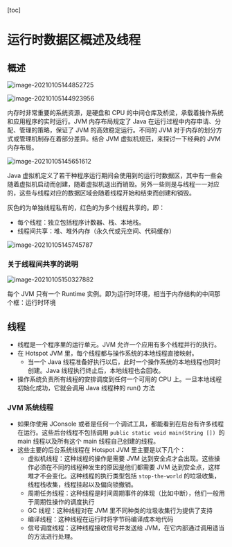 [toc]



# 运行时数据区概述及线程

## 概述

![image-20210105144852725](https://homan-blog.oss-cn-beijing.aliyuncs.com/study-demo/jvm-demo/image-20210105144852725.png)





![image-20210105144923956](https://homan-blog.oss-cn-beijing.aliyuncs.com/study-demo/jvm-demo/image-20210105144923956.png)

内存时非常重要的系统资源，是硬盘和 CPU 的中间仓库及桥梁，承载着操作系统和应用程序的实时运行。JVM 内存布局规定了 Java 在运行过程中内存申请、分配、管理的策略，保证了 JVM 的高效稳定运行。不同的 JVM 对于内存的划分方式或管理机制存在着部分差异。结合 JVM 虚拟机规范，来探讨一下经典的 JVM 内存布局。

![image-20210105145651612](https://homan-blog.oss-cn-beijing.aliyuncs.com/study-demo/jvm-demo/image-20210105145651612.png)

Java 虚拟机定义了若干种程序运行期间会使用到的运行时数据区，其中有一些会随着虚拟机启动而创建，随着虚拟机退出而销毁。另外一些则是与线程一一对应的，这些与线程对应的数据区域会随着线程开始和结束而创建和销毁。

灰色的为单独线程私有的，红色的为多个线程共享的。即：

- 每个线程：独立包括程序计数器、栈、本地栈。
- 线程间共享：堆、堆外内存（永久代或元空间、代码缓存）

![image-20210105145745787](https://homan-blog.oss-cn-beijing.aliyuncs.com/study-demo/jvm-demo/image-20210105145745787.png)

### 关于线程间共享的说明

![image-20210105150327882](https://homan-blog.oss-cn-beijing.aliyuncs.com/study-demo/jvm-demo/image-20210105150327882.png)

每个 JVM 只有一个 Runtime 实例。即为运行时环境，相当于内存结构的中间那个框：运行时环境



## 线程

- 线程是一个程序里的运行单元。JVM 允许一个应用有多个线程并行的执行。
- 在 Hotspot JVM 里，每个线程都与操作系统的本地线程直接映射。
  - 当一个 Java 线程准备好执行以后，此时一个操作系统的本地线程也同时创建。Java 线程执行终止后，本地线程也会回收。
- 操作系统负责所有线程的安排调度到任何一个可用的 CPU 上。一旦本地线程初始化成功，它就会调用 Java 线程种的 run() 方法

### JVM 系统线程

- 如果你使用 JConsole 或者是任何一个调试工具，都能看到在后台有许多线程在运行。这些后台线程不包括调用 `public static void main(String []) `的 main 线程以及所有这个 main 线程自己创建的线程。
- 这些主要的后台系统线程在 Hotspot JVM 里主要是以下几个：
  - 虚拟机线程：这种线程的操作是需要 JVM 达到安全点才会出现。这些操作必须在不同的线程种发生的原因是他们都需要 JVM 达到安全点，这样堆才不会变化。这种线程的执行类型包括 `stop-the-world` 的垃圾收集，线程栈收集，线程挂起以及偏向锁撤销。
  - 周期任务线程：这种线程是时间周期事件的体现（比如中断），他们一般用于周期性操作的调度执行
  - GC 线程：这种线程对在 JVM 里不同种类的垃圾收集行为提供了支持
  - 编译线程：这种线程在运行时将字节码编译成本地代码
  - 信号调度线程：这种线程接收信号并发送给 JVM，在它内部通过调用适当的方法进行处理。













